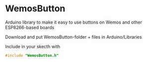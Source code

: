 # WemosButton
Arduino library to make it easy to use buttons on Wemos and other ESP8266-based boards

Download and put WemosButton-folder + files in Arduino/Libraries

Include in your skecth with 

```cpp
#include "WemosButton.h"
```

